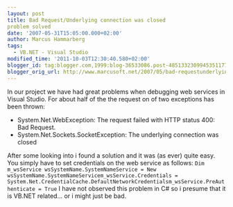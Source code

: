 ```yaml
---
layout: post
title: Bad Request/Underlying connection was closed
problem solved
date: '2007-05-31T15:05:00.000+02:00'
author: Marcus Hammarberg
tags:
  - VB.NET - Visual Studio
modified_time: '2011-10-03T12:30:40.580+02:00'
blogger_id: tag:blogger.com,1999:blog-36533086.post-4851332309945351177
blogger_orig_url: http://www.marcusoft.net/2007/05/bad-requestunderlying-connection-was.html
---
```


In our project we have had great problems when debugging web
services in Visual Studio. For about half of the the request on of two
exceptions has been thrown:

-   System.Net.WebException: The request failed with HTTP status 400:
    Bad Request.
-   System.Net.Sockets.SocketException: The underlying connection was
    closed

After some looking into i found a solution and it was (as ever) quite
easy. You simply have to set credentials on the web service as
follows:
`Dim m_wsService wsSystemName.SystemNameService = New wsSystemName.SystemNameServicem_wsService.Credentials = System.Net.CredentialCache.DefaultNetworkCredentialsm_wsService.PreAuthenticate = True`
I have not observed this problem in C# so i presume that it is VB.NET
related... or i might just be bad.
